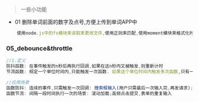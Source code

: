>一些小功能

* 01 删除单词前面的数字及点号,方便上传到单词APP中
```js
    使用node.js中的fs模块来读取来更改文件,使用正则来匹配,使用moment模块来格式化时间戳

```





### 05_debounce&throttle

```js
//1.定义
防抖函数: 在事件触发的n秒后再执行回调,如果在这n秒内又被触发,则重新计时
节流函数: 规定一个单位时间内,只能触发一次函数. 如果这个单位时间内触发多次函数,只有一次生效.

//应用场景
函数防抖: 连续的事件,只需触发一次回调: 搜索框输入(用户只需最后一次输入完,再发请求);浏览器窗口大小变化.
函数节流: 间隔一段时间执行一次的场景: 滚动加载;高频点击提交,表单的重复输入
```

